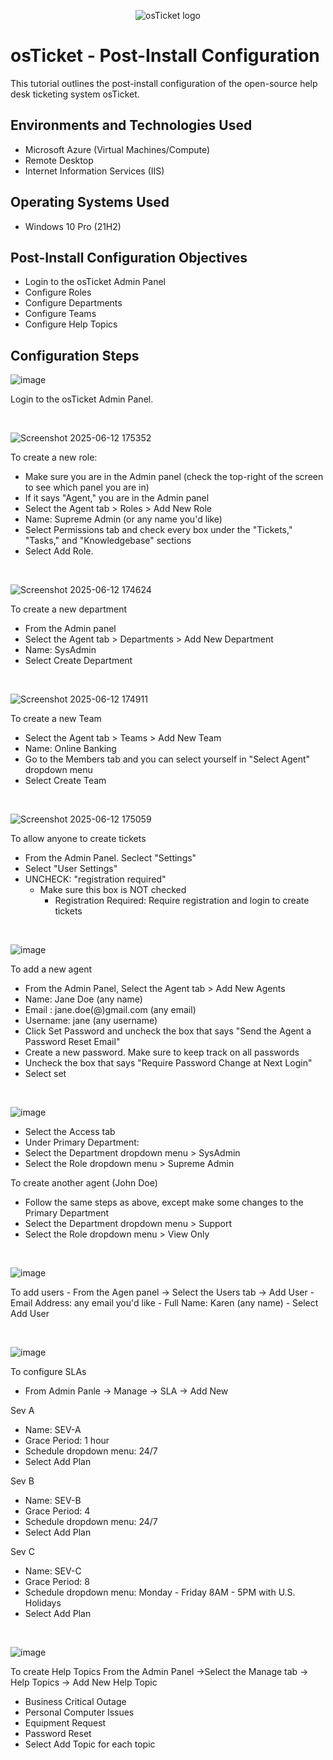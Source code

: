 <p align="center">
<img src="https://i.imgur.com/Clzj7Xs.png" alt="osTicket logo"/>
</p>

<h1>osTicket - Post-Install Configuration</h1>
This tutorial outlines the post-install configuration of the open-source help desk ticketing system osTicket.<br />


<h2>Environments and Technologies Used</h2>

- Microsoft Azure (Virtual Machines/Compute)
- Remote Desktop
- Internet Information Services (IIS)

<h2>Operating Systems Used </h2>

- Windows 10 Pro</b> (21H2)

<h2>Post-Install Configuration Objectives</h2>

- Login to the osTicket Admin Panel
- Configure Roles
- Configure Departments
- Configure Teams
- Configure Help Topics

<h2>Configuration Steps</h2>

<p>

![image](https://github.com/user-attachments/assets/a03286c2-b4ba-42d5-92a7-da120cb67043)

</p>
<p>
Login to the osTicket Admin Panel.
</p>
<br />


<p>

![Screenshot 2025-06-12 175352](https://github.com/user-attachments/assets/2be18b34-2316-48f4-ab97-139f7ef6e804)

</p>
<p>
  
To create a new role:
- Make sure you are in the Admin panel (check the top-right of the screen to see which panel you are in)
- If it says "Agent," you are in the Admin panel
- Select the Agent tab > Roles > Add New Role
- Name: Supreme Admin (or any name you'd like)
- Select Permissions tab and check every box under the "Tickets," "Tasks," and "Knowledgebase" sections
- Select Add Role.
  
</p>
<br />

<p>
  
![Screenshot 2025-06-12 174624](https://github.com/user-attachments/assets/5ded1e6f-11cf-46b8-a4d6-81a323ad4f53)

</p>
<p>
  
To create a new department
- From the Admin panel
- Select the Agent tab > Departments > Add New Department
- Name: SysAdmin
- Select Create Department

</p>
<br />

<p>
  
![Screenshot 2025-06-12 174911](https://github.com/user-attachments/assets/29f06dbc-42bf-436f-b691-c3dd6b83ee93)

</p>
<p>
  
To create a new Team
- Select the Agent tab > Teams > Add New Team
- Name: Online Banking
- Go to the Members tab and you can select yourself in "Select Agent" dropdown menu
- Select Create Team
</p>
<br />

<p>
  
![Screenshot 2025-06-12 175059](https://github.com/user-attachments/assets/2da3c0ba-f651-4589-aa55-8b5aa0e4509a)

</p>
<p>
  
To allow anyone to create tickets
- From the Admin Panel. Seclect "Settings"
- Select "User Settings"
- UNCHECK: "registration required"
  - Make sure this box is NOT checked
    - Registration Required: Require registration and login to create tickets
</p>

<br />
  
![image](https://github.com/user-attachments/assets/2da98bb8-828d-4e4b-92e4-1407ed426162)

</p>
<p>

To add a new agent
- From the Admin Panel, Select the Agent tab > Add New Agents
- Name: Jane Doe (any name)
- Email : jane.doe(@)gmail.com (any email)
- Username: jane (any username)
- Click Set Password and uncheck the box that says "Send the Agent a Password Reset Email"
- Create a new password. Make sure to keep track on all passwords
- Uncheck the box that says "Require Password Change at Next Login"
- Select set

</p>
<br />

<p>
  
![image](https://github.com/user-attachments/assets/1f9205f7-eab4-4095-a5fe-5f89a5297f01)

</p>
<p>
  
- Select the Access tab
- Under Primary Department:
- Select the Department dropdown menu > SysAdmin
- Select the Role dropdown menu > Supreme Admin

To create another agent (John Doe)
- Follow the same steps as above, except make some changes to the Primary Department
- Select the Department dropdown menu > Support
- Select the Role dropdown menu > View Only

</p>
<br />

<p>
  
![image](https://github.com/user-attachments/assets/d913c24b-5114-41ac-9203-e70592a4cb1e)

</p>
<p>
To add users  
- From the Agen panel -> Select the Users tab -> Add User
- Email Address: any email you'd like
- Full Name: Karen (any name)
- Select Add User
  
</p>
<br />


<p>
  
![image](https://github.com/user-attachments/assets/85a775eb-6da8-41d6-96b8-c275cf857bd1)

</p>
<p>
  
To configure SLAs
- From Admin Panle -> Manage -> SLA -> Add New

Sev A
- Name: SEV-A
- Grace Period: 1 hour
- Schedule dropdown menu: 24/7
- Select Add Plan

Sev B
- Name: SEV-B
- Grace Period: 4
- Schedule dropdown menu: 24/7
- Select Add Plan

Sev C
- Name: SEV-C 
- Grace Period: 8
- Schedule dropdown menu: Monday - Friday 8AM - 5PM with U.S. Holidays
- Select Add Plan

</p>
<br />

<p>
  
![image](https://github.com/user-attachments/assets/8b5d08bd-8eb1-4a6e-a62b-a2a87acf34cc)

</p>
<p>
  
To create Help Topics
From the Admin Panel ->Select the Manage tab -> Help Topics -> Add New Help Topic
- Business Critical Outage
- Personal Computer Issues
- Equipment Request
- Password Reset
- Select Add Topic for each topic

</p>
<br />
